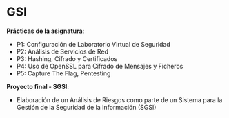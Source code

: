 # GSI
**Prácticas de la asignatura**:
- P1: Configuración de Laboratorio Virtual de Seguridad
- P2: Análisis de Servicios de Red
- P3: Hashing, Cifrado y Certificados
- P4: Uso de OpenSSL para Cifrado de Mensajes y Ficheros
- P5: Capture The Flag, Pentesting

**Proyecto final - SGSI**:
- Elaboración de un Análisis de Riesgos como parte de un Sistema para la Gestión de la Seguridad de la Información (SGSI)

